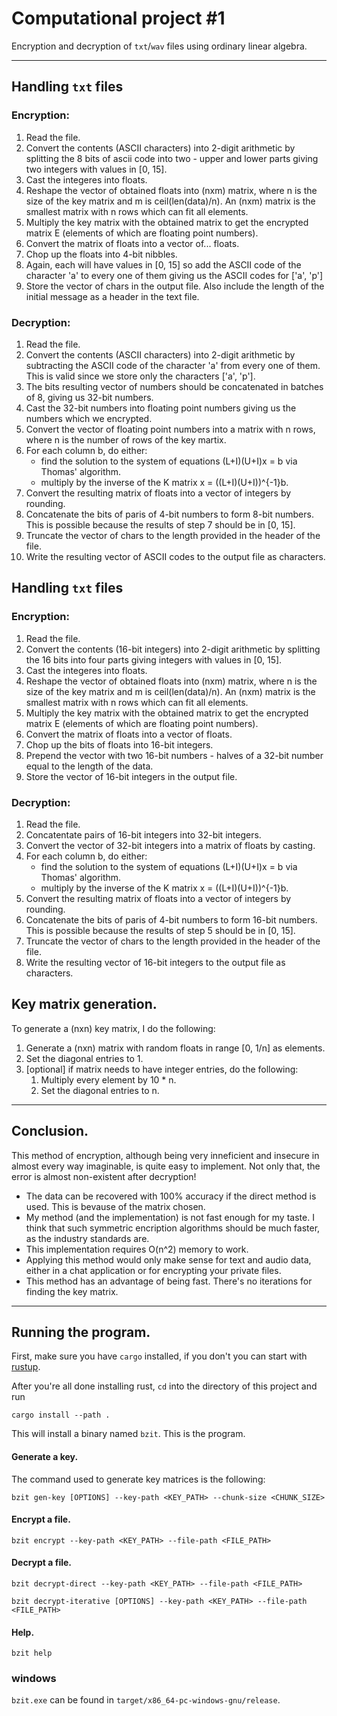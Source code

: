 # Computational project #1

Encryption and decryption of `txt`/`wav` files using ordinary linear algebra.

---

## Handling `txt` files

### Encryption:

1. Read the file.
2. Convert the contents (ASCII characters) into 2-digit arithmetic by 
   splitting the 8 bits of ascii code into two - upper and lower parts
   giving two integers with values in [0, 15].
3. Cast the integeres into floats.
4. Reshape the vector of obtained floats into (nxm) matrix, where n is 
   the size of the key matrix and m is ceil(len(data)/n). An (nxm) matrix
   is the smallest matrix with n rows which can fit all elements.
5. Multiply the key matrix with the obtained matrix to get the encrypted
   matrix E (elements of which are floating point numbers).
6. Convert the matrix of floats into a vector of... floats.
7. Chop up the floats into 4-bit nibbles.
8. Again, each will have values  in [0, 15] so add the ASCII code of the
   character 'a' to every one of them giving us the ASCII codes for ['a', 'p']
9. Store the vector of chars in the output file. Also include the length
   of the initial message as a header in the text file.

### Decryption:

1. Read the file.
2. Convert the contents (ASCII characters) into 2-digit arithmetic by 
   subtracting the ASCII code of the character 'a' from every one of them.
   This is valid since we store only the characters ['a', 'p'].
3. The bits resulting vector of numbers should be concatenated in batches 
   of 8, giving us 32-bit numbers.
4. Cast the 32-bit numbers into floating point numbers giving us the numbers 
   which we encrypted.
5. Convert the vector of floating point numbers into a matrix with n rows, 
   where n is the number of rows of the key martix.
6. For each column b, do either:
    - find the solution to the system of equations (L+I)(U+I)x = b via Thomas'
      algorithm.
    - multiply by the inverse of the K matrix x = ((L+I)(U+I))^{-1}b.
7. Convert the resulting matrix of floats into a vector of integers by rounding.
8. Concatenate the bits of paris of 4-bit numbers to form 8-bit numbers. This is
   possible because the results of step 7 should be in [0, 15].
9. Truncate the vector of chars to the length provided in the header of the file.
10. Write the resulting vector of ASCII codes to the output file as characters. 

## Handling `txt` files

### Encryption:

1. Read the file.
2. Convert the contents (16-bit integers) into 2-digit arithmetic by 
   splitting the 16 bits into four parts giving integers with values
   in [0, 15].
3. Cast the integeres into floats.
4. Reshape the vector of obtained floats into (nxm) matrix, where n is 
   the size of the key matrix and m is ceil(len(data)/n). An (nxm) matrix
   is the smallest matrix with n rows which can fit all elements.
5. Multiply the key matrix with the obtained matrix to get the encrypted
   matrix E (elements of which are floating point numbers).
6. Convert the matrix of floats into a vector of floats.
7. Chop up the bits of floats into 16-bit integers.
8. Prepend the vector with two 16-bit numbers - halves of a 32-bit number 
   equal to the length of the data.
8. Store the vector of 16-bit integers in the output file.

### Decryption:

1. Read the file.
2. Concatentate pairs of 16-bit integers into 32-bit integers.
3. Convert the vector of 32-bit integers into a matrix of floats by casting.
4. For each column b, do either:
    - find the solution to the system of equations (L+I)(U+I)x = b via Thomas'
      algorithm.
    - multiply by the inverse of the K matrix x = ((L+I)(U+I))^{-1}b.
5. Convert the resulting matrix of floats into a vector of integers by rounding.
6. Concatenate the bits of paris of 4-bit numbers to form 16-bit numbers. This is
   possible because the results of step 5 should be in [0, 15].
7. Truncate the vector of chars to the length provided in the header of the file.
8. Write the resulting vector of 16-bit integers to the output file as characters. 

## Key matrix generation.

To generate a (nxn) key matrix, I do the following:

1. Generate a (nxn) matrix with random floats in range [0, 1/n] as elements.
2. Set the diagonal entries to 1.
3. [optional] if matrix needs to have integer entries, do the following:
    1. Multiply every element by 10 * n.
    2. Set the diagonal entries to n.

---

## Conclusion.

This method of encryption, although being very inneficient and insecure in almost
every way imaginable, is quite easy to implement. Not only that, the error is almost
non-existent after decryption!

- The data can be recovered with 100% accuracy if the direct method is used. This
  is bevause of the matrix chosen.
- My method (and the implementation) is not fast enough for my taste. I think that such
  symmetric encription algorithms should be much faster, as the industry standards are.
- This implementation requires O(n^2) memory to work.
- Applying this method would only make sense for text and audio data, either in a chat
  application or for encrypting your private files.
- This method has an advantage of being fast. There's no iterations for finding the key 
  matrix.
  
---

## Running the program.

First, make sure you have `cargo` installed, if you don't you can start with [rustup](https://rustup.rs/).

After you're all done installing rust, `cd` into the directory of this project and run

```
cargo install --path .
```

This will install a binary named `bzit`. This is the program.

#### Generate a key.

The command used to generate key matrices is the following:

```
bzit gen-key [OPTIONS] --key-path <KEY_PATH> --chunk-size <CHUNK_SIZE> 
```

#### Encrypt a file.

```
bzit encrypt --key-path <KEY_PATH> --file-path <FILE_PATH> 
```

#### Decrypt a file.

```
bzit decrypt-direct --key-path <KEY_PATH> --file-path <FILE_PATH> 
```

```
bzit decrypt-iterative [OPTIONS] --key-path <KEY_PATH> --file-path <FILE_PATH> 
```

#### Help.

```
bzit help
```

### windows

`bzit.exe` can be found in `target/x86_64-pc-windows-gnu/release`.
